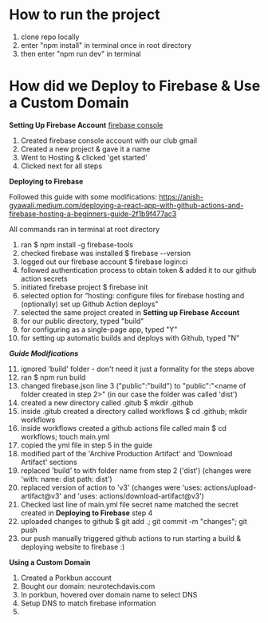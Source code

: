 # How to run the project
1. clone repo locally
2. enter "npm install" in terminal once in root directory
3. then enter "npm run dev" in terminal 

# How did we Deploy to Firebase & Use a Custom Domain
**Setting Up Firebase Account**
[firebase console](https://www.google.com/url?sa=t&source=web&rct=j&opi=89978449&url=https://console.firebase.google.com/&ved=2ahUKEwj4kYjW4OuIAxX0DzQIHZ6vE14QFnoECAkQAQ&usg=AOvVaw2FZlXJ-vssrAqr1uc6tr-x)
1. Created firebase console account with our club gmail
2. Created a new project & gave it a name
3. Went to Hosting & clicked 'get started'
4. Clicked next for all steps

**Deploying to Firebase**

Followed this guide with some modifications: https://anish-gyawali.medium.com/deploying-a-react-app-with-github-actions-and-firebase-hosting-a-beginners-guide-2f1b9f477ac3

All commands ran in terminal at root directory
1. ran $ npm install -g firebase-tools
2. checked firebase was installed $ firebase --version
3. logged out our firebase account $ firebase login:ci
4. followed authentication process to obtain token & added it to our github action secrets
5. initiated firebase project $ firebase init
6. selected option for “hosting: configure files for firebase hosting and (optionally) set up Github Action deploys”
7. selected the same project created in **Setting up Firebase Account**
8. for our public directory, typed "build"
9. for configuring as a single-page app, typed "Y"
10. for setting up automatic builds and deploys with Github, typed "N"

***Guide Modifications***

11. ignored 'build' folder - don't need it just a formality for the steps above
12. ran $ npm run build
13. changed firebase.json line 3 ("public":"build") to "public":"<name of folder created in step 2>"
   (in our case the folder was called 'dist')
14. created a new directory called .gitub $ mkdir .github
15. inside .gitub created a directory called workflows $ cd .github; mkdir workflows
16. inside workflows created a github actions file called main $ cd workflows; touch main.yml
17. copied the yml file in step 5 in the guide
18. modified part of the 'Archive Production Artifact' and 'Download Artifact' sections
 1. replaced 'build' to with folder name from step 2 ('dist')
  (changes were 'with: name: dist path: dist')
 2. replaced version of action to 'v3'
  (changes were 'uses: actions/upload-artifact@v3' and 'uses: actions/download-artifact@v3')
19. Checked last line of main.yml file secret name matched the secret created in **Deploying to Firebase** step 4
20. uploaded changes to github $ git add .; git commit -m "changes"; git push
21. our push manually triggered github actions to run starting a build & deploying website to firebase :)


**Using a Custom Domain**
1. Created a Porkbun account
2. Bought our domain: neurotechdavis.com
3. In porkbun, hovered over domain name to select DNS
4. Setup DNS to match firebase information
5. 
